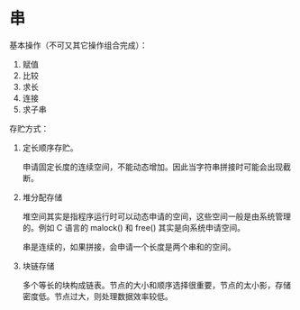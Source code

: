 # 串

基本操作（不可又其它操作组合完成）：
1. 赋值
2. 比较
3. 求长
4. 连接
5. 求子串

存贮方式：
1. 定长顺序存贮。

    申请固定长度的连续空间，不能动态增加。因此当字符串拼接时可能会出现截断。

2. 堆分配存储

    堆空间其实是指程序运行时可以动态申请的空间，这些空间一般是由系统管理的。例如 C 语言的 malock() 和 free() 其实是向系统申请空间。

    串是连续的，如果拼接，会申请一个长度是两个串和的空间。

3. 块链存储

    多个等长的块构成链表。节点的大小和顺序选择很重要，节点的太小影，存储密度低。节点过大，则处理数据效率较低。

    